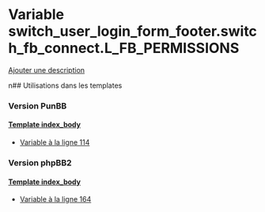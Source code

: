 # Variable switch_user_login_form_footer.switch_fb_connect.L_FB_PERMISSIONS
[Ajouter une description](https://fa-tvars.appspot.com/switch_user_login_form_footer.switch_fb_connect.L_FB_PERMISSIONS)

n## Utilisations dans les templates

### Version PunBB

#### [Template index_body](punbb/index_body.md)
* [Variable à la ligne 114](../punbb/index_body.tpl#L114)

### Version phpBB2

#### [Template index_body](subsilver/index_body.md)
* [Variable à la ligne 164](../subsilver/index_body.tpl#L164)